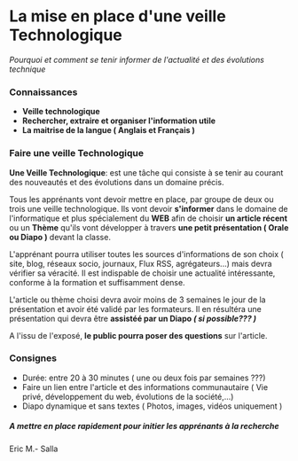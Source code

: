 # La mise en place d'une veille Technologique

_Pourquoi et comment se tenir informer de l'actualité et des évolutions technique_

### Connaissances
* __Veille technologique__
* __Rechercher, extraire et organiser l'information utile__
* __La maitrise de la langue ( Anglais et Français )__

### Faire une veille Technologique

__Une Veille Technologique__: est une tâche qui consiste à se tenir au courant des nouveautés et des évolutions dans un domaine précis.

Tous les apprénants vont devoir mettre en place, par groupe de deux ou trois une veille technologique.
Ils vont devoir __s'informer__ dans le domaine de l'informatique et plus spécialement du __WEB__ afin de choisir __un article récent__ ou un __Thème__ qu'ils vont développer à travers __une petit présentation ( Orale ou Diapo )__ devant la classe.

L'apprénant pourra utiliser toutes les sources d'informations de son choix ( site, blog, réseaux socio, journaux, Flux RSS, agrégateurs...) mais devra vérifier sa véracité. Il est indispable de choisir une actualité intéressante, conforme à la formation et suffisamment dense.

L'article ou thème choisi devra  avoir moins de 3 semaines le jour de la présentation et avoir été validé par les formateurs. Il en résultéra une présentation qui devra être __assistéé par un Diapo _( si possible??? )___

A l'issu de l'exposé, __le public pourra poser des questions__ sur l'article.

### Consignes

* Durée: entre 20 à 30 minutes ( une ou deux fois par semaines ???)
* Faire un lien entre l'article et des informations communautaire ( Vie privé, développement du web, évolutions de la société,...)
* Diapo dynamique et sans textes ( Photos, images, vidéos uniquement )

##### A mettre en place rapidement pour initier les apprénants à la recherche

Eric M.- Salla
